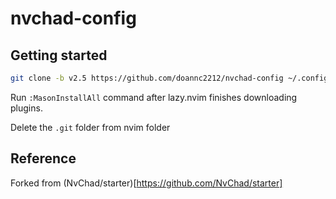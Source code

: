 # nvchad-config

## Getting started

```bash
git clone -b v2.5 https://github.com/doannc2212/nvchad-config ~/.config/nvim && nvim
```

Run `:MasonInstallAll` command after lazy.nvim finishes downloading plugins.

Delete the `.git` folder from nvim folder

## Reference

Forked from (NvChad/starter)[https://github.com/NvChad/starter]

